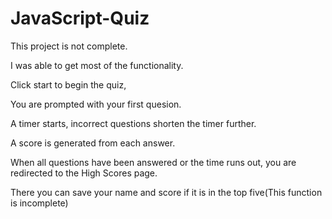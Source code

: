 # JavaScript-Quiz
This project is not complete.

I was able to get most of the functionality.

Click start to begin the quiz,

You are prompted with your first quesion.

A timer starts, incorrect questions shorten the timer further.

A score is generated from each answer.

When all questions have been answered or the time runs out, you are redirected to the High Scores page.

There you can save your name and score if it is in the top five(This function is incomplete)

